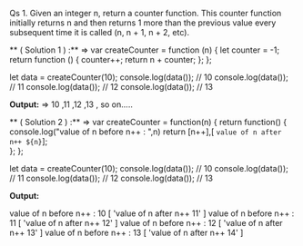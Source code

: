 Qs 1. Given an integer n, return a counter function. This counter function initially returns n and then returns 1 more than the previous value every subsequent time it is called (n, n + 1, n + 2, etc).

** ( Solution 1 ) :**
=> var createCounter = function (n) {
    let counter = -1;
    return function () {
        counter++;
        return n + counter;
    };
};

let data = createCounter(10);
console.log(data()); // 10
console.log(data()); // 11
console.log(data()); // 12
console.log(data()); // 13

**Output:**
=> 10 ,11 ,12 ,13 , so on.....


** ( Solution 2 ) :**
=>  var createCounter = function(n) {
  return function() {
     console.log("value of n before n++ : ",n) 
    return [n++],[ `value of n after n++ ${n}`];      
  };
};

let data = createCounter(10);
console.log(data()); // 10
console.log(data()); // 11
console.log(data()); // 12
console.log(data()); // 13

**Output:**

value of n before n++ :  10
[ 'value of n after n++ 11' ]
value of n before n++ :  11
[ 'value of n after n++ 12' ]
value of n before n++ :  12
[ 'value of n after n++ 13' ]
value of n before n++ :  13
[ 'value of n after n++ 14' ]
